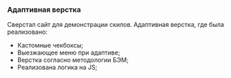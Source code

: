 ### Адаптивная верстка

Сверстал сайт для демонстрации скилов.
Адаптивная верстка, где была реализовано:

- Кастомные чекбоксы;
- Выезжающее меню при адаптиве;
- Верстка согласно методологии БЭМ;
- Реализована логика на JS;
